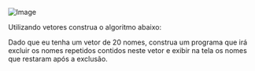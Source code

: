 

![Image](https://user-images.githubusercontent.com/11817445/255438530-b968755a-1154-4033-a6f6-c94d8a5fc7d8.png)

Utilizando vetores construa o algoritmo abaixo:

Dado que eu tenha um vetor de 20 nomes, construa um programa que irá excluir os nomes repetidos contidos neste vetor e exibir na tela os nomes que restaram após a exclusão.
